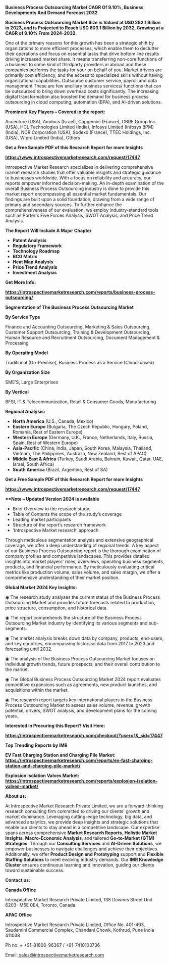 <p><strong>Business Process Outsourcing Market CAGR Of 9.10%, Business Developments And Demand Forecast 2032</strong></p>
<p><strong>Business Process Outsourcing Market Size is Valued at USD 282.1 Billion in 2023, and is Projected to Reach USD 603.1 Billion by 2032, Growing at a CAGR of 9.10% From 2024-2032.</strong></p>
<p>One of the primary reasons for this growth has been a strategic shift by organizations to more efficient processes, which enable them to declutter their operations and focus on essential tasks that drive bottom line results driving increased market share. It means transferring non-core functions of a business to some kind of thirdparty providers in abroad and these companies performs the tasks for your on behalf of you. Market drivers are primarily cost efficiency, and the access to specialized skills without having organizational capabilities. Outsource customer service, payroll and data management These are few ancillary business services/ functions that can be outsourced to bring down overhead costs significantly. The increasing digital transformation also boosted the demand for business process outsourcing in cloud computing, automation (BPA), and AI-driven solutions.</p>
<p><strong>Prominent Key Players &ndash; Covered in the report:</strong></p>
<p>Accenture (USA), Amdocs (Israel), Capgemini (France), CBRE Group Inc. (USA), HCL Technologies Limited (India), Infosys Limited (Infosys BPM) (India), NCR Corporation (USA), Sodexo (France), TTEC Holdings, Inc. (USA), Wipro Limited (India), Others</p>
<p><strong>Get a Free Sample PDF of this Research Report for more Insights</strong></p>
<p><a href="https://www.introspectivemarketresearch.com/request/17447"><strong>https://www.introspectivemarketresearch.com/request/17447</strong></a></p>
<p>Introspective Market Research specializes in delivering comprehensive market research studies that offer valuable insights and strategic guidance to businesses worldwide. With a focus on reliability and accuracy, our reports empower informed decision-making. An in-depth examination of the overall Business Process Outsourcing industry is done to provide this market report encompassing all essential market fundamentals. Our findings are built upon a solid foundation, drawing from a wide range of primary and secondary sources. To further enhance the comprehensiveness of our evaluation, we employ industry-standard tools such as Porter's Five Forces Analysis, SWOT Analysis, and Price Trend Analysis.</p>
<p><strong>The Report Will Include A Major Chapter</strong></p>
<ul>
<li><strong>Patent Analysis</strong></li>
<li><strong>Regulatory Framework</strong></li>
<li><strong>Technology Roadmap</strong></li>
<li><strong>BCG Matrix</strong></li>
<li><strong>Heat Map Analysis</strong></li>
<li><strong>Price Trend Analysis</strong></li>
<li><strong>Investment Analysis</strong>&nbsp;</li>
</ul>
<p><strong>Get More Info:</strong></p>
<p><a href="https://introspectivemarketresearch.com/reports/business-process-outsourcing/"><strong>https://introspectivemarketresearch.com/reports/business-process-outsourcing/</strong></a></p>
<p><strong>Segmentation of The Business Process Outsourcing Market</strong></p>
<p><strong>By Service Type</strong></p>
<p>Finance and Accounting Outsourcing, Marketing &amp; Sales Outsourcing, Customer Support Outsourcing, Training &amp; Development Outsourcing, Human Resource and Recruitment Outsourcing, Document Management &amp; Processing</p>
<p><strong>By Operating Model</strong></p>
<p>Traditional (On-Premise), Business Process as a Service (Cloud-based)</p>
<p><strong>By Organization Size</strong></p>
<p>SME&rsquo;S, Large Enterprises</p>
<p><strong>By Vertical</strong></p>
<p>BFSI, IT &amp; Telecommunication, Retail &amp; Consumer Goods, Manufacturing</p>
<p><strong>Regional Analysis:</strong></p>
<ul>
<li><strong>North America</strong>&nbsp;(U.S., Canada, Mexico)</li>
<li><strong>Eastern Europe</strong>&nbsp;(Bulgaria, The Czech Republic, Hungary, Poland, Romania, Rest of Eastern Europe)</li>
<li><strong>Western Europe</strong>&nbsp;(Germany, U.K., France, Netherlands, Italy, Russia, Spain, Rest of Western Europe)</li>
<li><strong>Asia-Pacific</strong>&nbsp;(China, India, Japan, South Korea, Malaysia, Thailand, Vietnam, The Philippines, Australia, New Zealand, Rest of APAC)</li>
<li><strong>Middle East &amp; Africa</strong>&nbsp;(Turkey, Saudi Arabia, Bahrain, Kuwait, Qatar, UAE, Israel, South Africa)</li>
<li><strong>South America</strong>&nbsp;(Brazil, Argentina, Rest of SA)</li>
</ul>
<p><strong>Get a Free Sample PDF of this Research Report for more Insights</strong></p>
<p><a href="https://www.introspectivemarketresearch.com/request/17447"><strong>https://www.introspectivemarketresearch.com/request/17447</strong></a></p>
<p><strong>**Note &ndash; Updated Version 2024 is available</strong></p>
<ul>
<li>Brief Overview to the research study.</li>
<li>Table of Contents the scope of the study&rsquo;s coverage</li>
<li>Leading market participants</li>
<li>Structure of the report&rsquo;s research framework</li>
<li>&lsquo;Introspective Market research&rsquo; approach</li>
</ul>
<p>Through meticulous segmentation analysis and extensive geographical coverage, we offer a deep understanding of regional trends. A key aspect of our Business Process Outsourcing report is the thorough examination of company profiles and competitive landscapes. This provides detailed insights into market players' roles, overviews, operating business segments, products, and financial performance. By meticulously evaluating critical metrics like production volume, sales volume, and sales margin, we offer a comprehensive understanding of their market position.</p>
<p><strong>Global Market 2024 Key Insights:</strong></p>
<p>◉ The research study analyses the current status of the Business Process Outsourcing Market and provides future forecasts related to production, price structure, consumption, and historical data.</p>
<p>◉ The report comprehends the structure of the Business Process Outsourcing Market industry by identifying its various segments and sub-segments.</p>
<p>◉ The market analysis breaks down data by company, products, end-users, and key countries, encompassing historical data from 2017 to 2023 and forecasting until 2032.</p>
<p>◉ The analysis of the Business Process Outsourcing Market focuses on individual growth trends, future prospects, and their overall contribution to the market.</p>
<p>◉ The Global Business Process Outsourcing Market 2024 report evaluates competitive expansions such as agreements, new product launches, and acquisitions within the market.</p>
<p>◉ The research report targets key international players in the Business Process Outsourcing Market to assess sales volume, revenue, growth potential, drivers, SWOT analysis, and development plans for the coming years.</p>
<p><strong>Interested in Procuring this Report? Visit Here:</strong></p>
<p><a href="https://introspectivemarketresearch.com/checkout/?user=1&amp;_sid=17447"><strong>https://introspectivemarketresearch.com/checkout/?user=1&amp;_sid=17447</strong></a></p>
<p><strong>Top Trending Reports by IMR</strong></p>
<p><strong>EV Fast Charging Station and Charging Pile Market: </strong><a href="https://introspectivemarketresearch.com/reports/ev-fast-charging-station-and-charging-pile-market/"><strong>https://introspectivemarketresearch.com/reports/ev-fast-charging-station-and-charging-pile-market/</strong></a></p>
<p><strong>Explosion Isolation Valves Market: </strong><a href="https://introspectivemarketresearch.com/reports/explosion-isolation-valves-market/"><strong>https://introspectivemarketresearch.com/reports/explosion-isolation-valves-market/</strong></a></p>
<p><strong>About us:</strong></p>
<p>At Introspective Market Research Private Limited, we are a forward-thinking research consulting firm committed to driving our clients' growth and market dominance. Leveraging cutting-edge technology, big data, and advanced analytics, we provide deep insights and strategic solutions that enable our clients to stay ahead in a competitive landscape. Our expertise spans across comprehensive <strong>Market Research Reports</strong>, <strong>Holistic Market Insights</strong>, <strong>Macro-Economic Analysis</strong>, and tailored <strong>Go-to-Market (GTM) Strategies</strong>. Through our <strong>Consulting Services</strong> and <strong>AI-Driven Solutions</strong>, we empower businesses to navigate challenges and achieve their objectives. Additionally, we offer <strong>Product Design and Prototyping</strong> support and <strong>Flexible Staffing Solutions</strong> to meet evolving industry demands. Our <strong>IMR Knowledge Cluster</strong> ensures continuous learning and innovation, guiding our clients toward sustainable success.</p>
<p><strong>Contact us:</strong></p>
<p><strong>Canada Office</strong></p>
<p>Introspective Market Research Private Limited, 138 Downes Street Unit 6203- M5E 0E4, Toronto, Canada.</p>
<p><strong>APAC Office</strong></p>
<p>Introspective Market Research Private Limited, Office No. 401-403, Saudamini Commercial Complex, Chandani Chowk, Kothrud, Pune India 411038</p>
<p>Ph no: + +91-81800-96367 / +91-7410103736</p>
<p>Email:<u>&nbsp;</u><a href="mailto:sales@introspectivemarketresearch.com">sales@introspectivemarketresearch.com</a></p>
